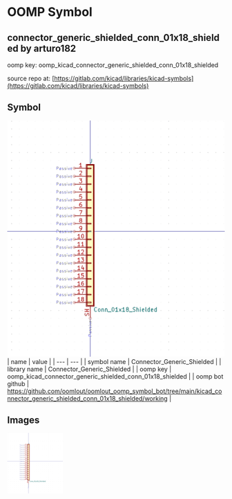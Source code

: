 # OOMP Symbol  
## connector_generic_shielded_conn_01x18_shielded  by arturo182  
  
oomp key: oomp_kicad_connector_generic_shielded_conn_01x18_shielded  
  
source repo at: [https://gitlab.com/kicad/libraries/kicad-symbols](https://gitlab.com/kicad/libraries/kicad-symbols)  
## Symbol  
  
[![working.png](working_600.png)](working.png)  
| name | value | 
| --- | --- | 
| symbol name | Connector_Generic_Shielded | 
| library name | Connector_Generic_Shielded | 
| oomp key | oomp_kicad_connector_generic_shielded_conn_01x18_shielded | 
| oomp bot github | https://github.com/oomlout/oomlout_oomp_symbol_bot/tree/main/kicad_connector_generic_shielded_conn_01x18_shielded/working | 
## Images  
  
[![working.png](working_140.png)](working.png)  
